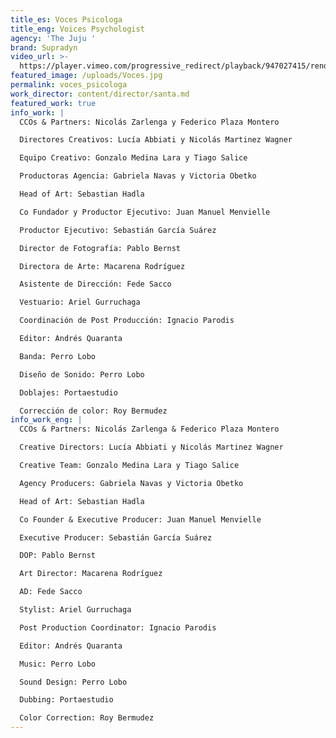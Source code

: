 ```yaml
---
title_es: Voces Psicologa
title_eng: Voices Psychologist
agency: 'The Juju '
brand: Supradyn
video_url: >-
  https://player.vimeo.com/progressive_redirect/playback/947027415/rendition/1080p/file.mp4?loc=external&log_user=0&signature=ba41e542e1012f77df1cf6eecfd7eacb508806101cf57f292127f3cb6777589b
featured_image: /uploads/Voces.jpg
permalink: voces_psicologa
work_director: content/director/santa.md
featured_work: true
info_work: |
  CCOs & Partners: Nicolás Zarlenga y Federico Plaza Montero

  Directores Creativos: Lucía Abbiati y Nicolás Martinez Wagner

  Equipo Creativo: Gonzalo Medina Lara y Tiago Salice

  Productoras Agencia: Gabriela Navas y Victoria Obetko

  Head of Art: Sebastian Hadla

  Co Fundador y Productor Ejecutivo: Juan Manuel Menvielle

  Productor Ejecutivo: Sebastián García Suárez

  Director de Fotografía: Pablo Bernst

  Directora de Arte: Macarena Rodríguez

  Asistente de Dirección: Fede Sacco

  Vestuario: Ariel Gurruchaga

  Coordinación de Post Producción: Ignacio Parodis

  Editor: Andrés Quaranta

  Banda: Perro Lobo

  Diseño de Sonido: Perro Lobo

  Doblajes: Portaestudio

  Corrección de color: Roy Bermudez
info_work_eng: |
  CCOs & Partners: Nicolás Zarlenga & Federico Plaza Montero

  Creative Directors: Lucía Abbiati y Nicolás Martinez Wagner

  Creative Team: Gonzalo Medina Lara y Tiago Salice

  Agency Producers: Gabriela Navas y Victoria Obetko

  Head of Art: Sebastian Hadla

  Co Founder & Executive Producer: Juan Manuel Menvielle

  Executive Producer: Sebastián García Suárez

  DOP: Pablo Bernst

  Art Director: Macarena Rodríguez

  AD: Fede Sacco

  Stylist: Ariel Gurruchaga

  Post Production Coordinator: Ignacio Parodis

  Editor: Andrés Quaranta

  Music: Perro Lobo

  Sound Design: Perro Lobo

  Dubbing: Portaestudio

  Color Correction: Roy Bermudez
---
```


